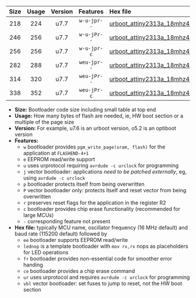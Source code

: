 |Size|Usage|Version|Features|Hex file|
|:-:|:-:|:-:|:-:|:--|
|218|224|u7.7|`w-u-jpr--`|[urboot_attiny2313a_18mhz432_115200bps_lednop_ur_vbl.hex](https://raw.githubusercontent.com/stefanrueger/urboot.hex/main/mcus/attiny2313a/fcpu_18mhz432/115200_bps/urboot_attiny2313a_18mhz432_115200bps_lednop_ur_vbl.hex)|
|246|256|u7.7|`w-u-jPr--`|[urboot_attiny2313a_18mhz432_115200bps_lednop_fr_ur_vbl.hex](https://raw.githubusercontent.com/stefanrueger/urboot.hex/main/mcus/attiny2313a/fcpu_18mhz432/115200_bps/urboot_attiny2313a_18mhz432_115200bps_lednop_fr_ur_vbl.hex)|
|256|256|u7.7|`w-u-jpr-c`|[urboot_attiny2313a_18mhz432_115200bps_lednop_fr_ce_ur_vbl.hex](https://raw.githubusercontent.com/stefanrueger/urboot.hex/main/mcus/attiny2313a/fcpu_18mhz432/115200_bps/urboot_attiny2313a_18mhz432_115200bps_lednop_fr_ce_ur_vbl.hex)|
|282|288|u7.7|`weu-jpr--`|[urboot_attiny2313a_18mhz432_115200bps_ee_lednop_ur_vbl.hex](https://raw.githubusercontent.com/stefanrueger/urboot.hex/main/mcus/attiny2313a/fcpu_18mhz432/115200_bps/urboot_attiny2313a_18mhz432_115200bps_ee_lednop_ur_vbl.hex)|
|314|320|u7.7|`weu-jPr--`|[urboot_attiny2313a_18mhz432_115200bps_ee_lednop_fr_ur_vbl.hex](https://raw.githubusercontent.com/stefanrueger/urboot.hex/main/mcus/attiny2313a/fcpu_18mhz432/115200_bps/urboot_attiny2313a_18mhz432_115200bps_ee_lednop_fr_ur_vbl.hex)|
|338|352|u7.7|`weu-jPr-c`|[urboot_attiny2313a_18mhz432_115200bps_ee_lednop_fr_ce_ur_vbl.hex](https://raw.githubusercontent.com/stefanrueger/urboot.hex/main/mcus/attiny2313a/fcpu_18mhz432/115200_bps/urboot_attiny2313a_18mhz432_115200bps_ee_lednop_fr_ce_ur_vbl.hex)|

- **Size:** Bootloader code size including small table at top end
- **Usage:** How many bytes of flash are needed, ie, HW boot section or a multiple of the page size
- **Version:** For example, u7.6 is an urboot version, o5.2 is an optiboot version
- **Features:**
  + `w` bootloader provides `pgm_write_page(sram, flash)` for the application at `FLASHEND-4+1`
  + `e` EEPROM read/write support
  + `u` uses urprotocol requiring `avrdude -c urclock` for programming
  + `j` vector bootloader: applications *need to be patched externally*, eg, using `avrdude -c urclock`
  + `p` bootloader protects itself from being overwritten
  + `P` vector bootloader only: protects itself and reset vector from being overwritten
  + `r` preserves reset flags for the application in the register R2
  + `c` bootloader provides chip erase functionality (recommended for large MCUs)
  + `-` corresponding feature not present
- **Hex file:** typically MCU name, oscillator frequency (16 MHz default) and baud rate (115200 default) followed by
  + `ee` bootloader supports EEPROM read/write
  + `lednop` is a template bootloader with `mov rx,rx` nops as placeholders for LED operations
  + `fr` bootloader provides non-essential code for smoother error handing
  + `ce` bootloader provides a chip erase command
  + `ur` uses urprotocol and requires `avrdude -c urclock` for programming
  + `vbl` vector bootloader: set fuses to jump to reset, not the HW boot section
